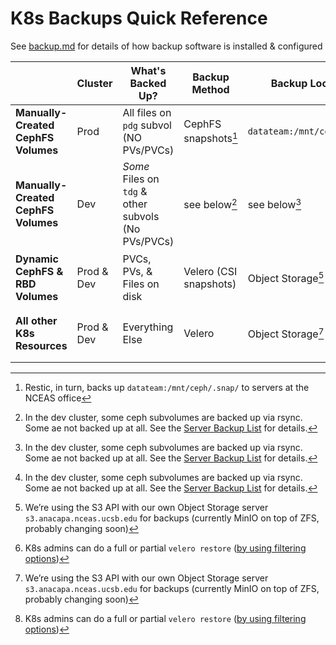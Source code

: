 # K8s Backups Quick Reference

See [backup.md](backup.md) for details of how backup software is installed & configured

|                                     | Cluster    | What's Backed Up?                                   | Backup Method                 | Backup Location             | Recovery                     |
|-------------------------------------|------------|-----------------------------------------------------|-------------------------------|-----------------------------|------------------------------|
| **Manually-Created CephFS Volumes** | Prod       | All files on `pdg` subvol (NO PVs/PVCs)             | CephFS snapshots[^1]          | `datateam:/mnt/ceph/.snap/` | Manual copy from `.snap` dir |
| **Manually-Created CephFS Volumes** | Dev        | _Some_ Files on `tdg` & other subvols (No PVs/PVCs) | see below[^2]                 | see below[^2]               | see below[^2]                |
| **Dynamic CephFS & RBD Volumes**    | Prod & Dev | PVCs, PVs, & Files on disk                          | Velero (CSI snapshots)        | Object Storage[^3]          | K8s admins can restore[^4]   |
| **All other K8s Resources**         | Prod & Dev | Everything Else                                     | Velero                        | Object Storage[^3]          | K8s admins: can restore[^4]  |


[^1]: Restic, in turn, backs up `datateam:/mnt/ceph/.snap/` to servers at the NCEAS office

[^2]: In the dev cluster, some ceph subvolumes are backed up via rsync. Some ae not backed up at all. See the [Server Backup List](https://docs.google.com/spreadsheets/d/1xFOFQ1lF90BoFLYRkpBRSNj5QqVyfG2DLnwc1znaNI4/edit?usp=sharing) for details.

[^3]: We’re using the S3 API with our own Object Storage server `s3.anacapa.nceas.ucsb.edu` for backups (currently MinIO on top of ZFS, probably changing soon)

[^4]: K8s admins can do a full or partial `velero restore` ([by using filtering options](https://velero.io/docs/main/resource-filtering/))
